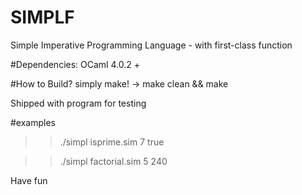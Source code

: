 # SIMPLF
Simple Imperative Programming Language - with first-class function

#Dependencies:
OCaml 4.0.2 +

#How to Build?
  simply make! -> make clean && make
  
Shipped with program for testing

#examples
  >> ./simpl isprime.sim 7
  true
  
  >> ./simpl factorial.sim 5
  240

Have fun

